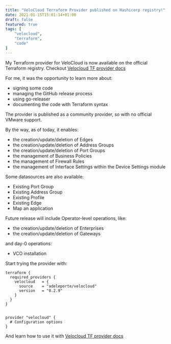 ```yaml
---
title: "VeloCloud Terraform Provider published on Hashicorp registry!"
date: 2021-01-15T15:01:14+01:00
draft: false
featured: true
tags: [
    "velocloud",
    "terraform",
    "code"
]
---
```


My Terraform provider for VeloCloud is now available on the official Terraform registry. Checkout [Velocloud TF provider docs](https://registry.terraform.io/providers/adeleporte/velocloud/latest)

For me, it was the opportunity to learn more about:

* signing some code
* managing the GitHub release process
* using go-releaser
* documenting the code with Terraform syntax

The provider is published as a community provider, so with no official VMware support.

By the way, as of today, it enables:

* the creation/update/deletion of Edges
* the creation/update/deletion of Address Groups
* the creation/update/deletion of Port Groups
* the management of Business Policies
* the management of Firewall Rules
* the management of Interface Settings within the Device Settings module

Some datasources are also available:

* Existing Port Group
* Existing Address Group
* Existing Profile
* Existing Edge
* Map an application

Future release will include Operator-level operations, like:

* the creation/update/deletion of Enterprises
* the creation/update/deletion of Gateways

and day-0 operations:

* VCO installation

Start trying the provider with:

```hcl
terraform {
  required_providers {
    velocloud   = {
      source    = "adeleporte/velocloud"
      version   = "0.2.9"
    }
  }
}

 
provider "velocloud" {
  # Configuration options
}
```

And learn how to use it with [Velocloud TF provider docs](https://registry.terraform.io/providers/adeleporte/velocloud/latest)


